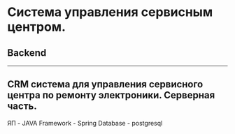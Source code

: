 # Система управления сервисным центром.
## Backend
---
CRM система для управления сервисного центра по ремонту электроники.
Серверная часть.
---
ЯП - JAVA
Framework - Spring
Database - postgresql
